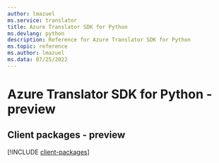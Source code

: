 ```yaml
---
author: lmazuel
ms.service: translator
title: Azure Translator SDK for Python
ms.devlang: python
description: Reference for Azure Translator SDK for Python
ms.topic: reference
ms.author: lmazuel
ms.data: 07/25/2022
---
```

# Azure Translator SDK for Python - preview

## Client packages - preview
[!INCLUDE [client-packages](translator-client-index.md)]